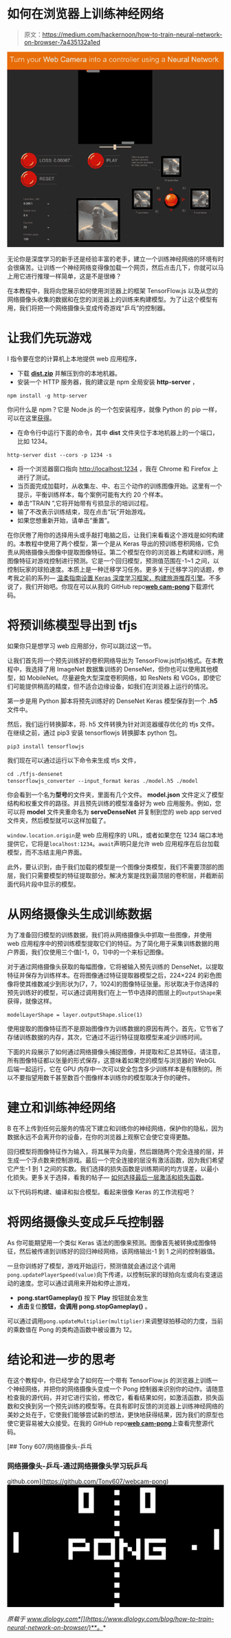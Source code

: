 # 如何在浏览器上训练神经网络

> 原文：<https://medium.com/hackernoon/how-to-train-neural-network-on-browser-7a435132a1ed>

![](img/050a86fd5fc46f16132b37ccd4f1843b.png)

无论你是深度学习的新手还是经验丰富的老手，建立一个训练神经网络的环境有时会很痛苦。让训练一个神经网络变得像加载一个网页，然后点击几下，你就可以马上用它进行推理一样简单，这是不是很棒？

在本教程中，我将向您展示如何使用浏览器上的框架 TensorFlow.js 以及从您的网络摄像头收集的数据和在您的浏览器上的训练来构建模型。为了让这个模型有用，我们将把一个网络摄像头变成传奇游戏“乒乓”的控制器。

# 让我们先玩游戏

I 指令要在您的计算机上本地提供 web 应用程序，

*   下载 [**dist.zip**](https://github.com/Tony607/webcam-pong/releases/download/V0.1/dist.zip) 并解压到你的本地机器。
*   安装一个 HTTP 服务器，我的建议是 npm 全局安装 **http-server** ，

```
npm install -g http-server
```

你问什么是 npm？它是 Node.js 的一个包安装程序，就像 Python 的 pip 一样，可以在这里[获得](https://nodejs.org/en/)。

*   在命令行中运行下面的命令，其中 **dist** 文件夹位于本地机器上的一个端口，比如 1234。

```
http-server dist --cors -p 1234 -s
```

*   将一个浏览器窗口指向 [http://localhost:1234](http://localhost:1234/) ，我在 Chrome 和 Firefox 上进行了测试。
*   当页面完成加载时，从收集左、中、右三个动作的训练图像开始。这里有一个提示，平衡训练样本，每个案例可能有大约 20 个样本。
*   单击“TRAIN ”,它将开始带有亏损显示的培训过程。
*   输了不改表示训练结束，现在点击“玩”开始游戏。
*   如果您想重新开始，请单击“重置”。

在你厌倦了用你的选择用头或手敲打电脑之后，让我们来看看这个游戏是如何构建的。本教程中使用了两个模型，第一个是从 Keras 导出的预训练卷积网络，它负责从网络摄像头图像中提取图像特征。第二个模型在你的浏览器上构建和训练，用图像特征对游戏控制进行预测。它是一个回归模型，预测值范围在-1~1 之间，以控制玩家的球拍速度。本质上是一种迁移学习任务。更多关于迁移学习的话题，参考我之前的系列— [温柔指南设置 Keras 深度学习框架，构建旅游推荐引擎](https://www.dlology.com/blog/gentle-guide-to-setup-keras-deep-learning-framework-and-build-a-travel-recommendation-engine/)。不多说了，我们开始吧。你现在可以从我的 GitHub repo[**web cam-pong**](https://github.com/Tony607/webcam-pong)下载源代码。

# 将预训练模型导出到 tfjs

如果你只是想学习 web 应用部分，你可以跳过这一节。

让我们首先将一个预先训练好的卷积网络导出为 TensorFlow.js(tfjs)格式。在本教程中，我选择了用 ImageNet 数据集训练的 DenseNet，但你也可以使用其他模型，如 MobileNet。尽量避免大型深度卷积网络，如 ResNets 和 VGGs，即使它们可能提供稍高的精度，但不适合边缘设备，如我们在浏览器上运行的情况。

第一步是用 Python 脚本将预先训练好的 DenseNet Keras 模型保存到一个 **.h5** 文件中。

然后，我们运行转换脚本，将. h5 文件转换为针对浏览器缓存优化的 tfjs 文件。在继续之前，通过 pip3 安装 tensorflowjs 转换脚本 python 包。

```
pip3 install tensorflowjs
```

我们现在可以通过运行以下命令来生成 tfjs 文件，

```
cd ./tfjs-densenet
tensorflowjs_converter --input_format keras ./model.h5 ./model
```

你会看到一个名为**型号**的文件夹，里面有几个文件。 **model.json** 文件定义了模型结构和权重文件的路径。并且预先训练的模型准备好为 web 应用服务。例如，您可以将 **model** 文件夹重命名为 **serveDenseNet** 并复制到您的 web app served 文件夹，然后模型就可以这样加载了。

`window.location.origin`是 web 应用程序的 URL，或者如果您在 1234 端口本地提供它，它将是`localhost:1234`。`await`声明只是允许 web 应用程序在后台加载模型，而不冻结主用户界面。

此外，要认识到，由于我们加载的模型是一个图像分类模型，我们不需要顶部的图层，我们只需要模型的特征提取部分。解决方案是找到最顶层的卷积层，并截断前面代码片段中显示的模型。

# 从网络摄像头生成训练数据

为了准备回归模型的训练数据，我们将从网络摄像头中抓取一些图像，并使用 web 应用程序中的预训练模型提取它们的特征。为了简化用于采集训练数据的用户界面，我们仅使用三个值[-1，0，1]中的一个来标记图像。

对于通过网络摄像头获取的每幅图像，它将被输入预先训练的 DenseNet，以提取特征并保存为训练样本。在将图像通过特征提取器模型之后，224×224 的彩色图像将使其维数减少到形状为[7，7，1024]的图像特征张量。形状取决于你选择的预先训练好的模型，可以通过调用我们在上一节中选择的图层上的`outputShape`来获得，就像这样。

```
modelLayerShape = layer.outputShape.slice(1)
```

使用提取的图像特征而不是原始图像作为训练数据的原因有两个。首先，它节省了存储训练数据的内存，其次，它通过不运行特征提取模型来减少训练时间。

下面的片段展示了如何通过网络摄像头捕捉图像，并提取和汇总其特征。请注意，所有图像特征都以张量的形式保存，这意味着如果您的模型与浏览器的 WebGL 后端一起运行，它在 GPU 内存中一次可以安全包含多少训练样本是有限制的。所以不要指望用数千甚至数百个图像样本训练你的模型取决于你的硬件。

# 建立和训练神经网络

B 在不上传到任何云服务的情况下建立和训练你的神经网络，保护你的隐私，因为数据永远不会离开你的设备，在你的浏览器上观察它会使它变得更酷。

回归模型将图像特征作为输入，将其展平为向量，然后跟随两个完全连接的层，并生成一个浮点数来控制游戏。最后一个完全连接的层没有激活函数，因为我们希望它产生-1 到 1 之间的实数。我们选择的损失函数是训练期间的均方误差，以最小化损失。更多关于选择，看我的帖子— [如何选择最后一层激活和损失函数](https://www.dlology.com/blog/how-to-choose-last-layer-activation-and-loss-function/)。

以下代码将构建、编译和拟合模型。看起来很像 Keras 的工作流程吧？

# 将网络摄像头变成乒乓控制器

As 你可能期望用一个类似 Keras 语法的图像来预测。图像首先被转换成图像特征，然后被传递到训练好的回归神经网络，该网络输出-1 到 1 之间的控制器值。

一旦你训练好了模型，游戏开始运行，预测值就会通过这个调用`pong.updatePlayerSpeed(value)`向下传递，以控制玩家的球拍向左或向右变速运动的速度。您可以通过调用来开始和停止游戏，

*   **pong.startGameplay()** 按下 **Play** 按钮就会发生
*   **点击**复位**按钮，会调用 pong.stopGameplay()** 。

可以通过调用`pong.updateMultiplier(multiplier)`来调整球拍移动的力度，当前的乘数值在 Pong 的类构造函数中被设置为 12。

# 结论和进一步的思考

在这个教程中，你已经学会了如何在一个带有 TensorFlow.js 的浏览器上训练一个神经网络，并把你的网络摄像头变成一个 Pong 控制器来识别你的动作。请随意检查我的源代码，并对它进行实验，修改它，看看结果如何，如激活函数，损失函数和交换到另一个预先训练的模型等。在具有即时反馈的浏览器上训练神经网络的美妙之处在于，它使我们能够尝试新的想法，更快地获得结果，因为我们的原型也使它更容易被大众接受。在我的 GitHub repo[**web cam-pong**](https://github.com/Tony607/webcam-pong)上查看完整源代码。

[](https://github.com/Tony607/webcam-pong) [## Tony 607/网络摄像头-乒乓

### 网络摄像头-乒乓-通过网络摄像头学习玩乒乓

github.com](https://github.com/Tony607/webcam-pong) ![](img/31cb4aa596bcfd16b26f68ee32f94871.png)

*原载于 www.dlology.com*[](https://www.dlology.com/blog/how-to-train-neural-network-on-browser/)**。**